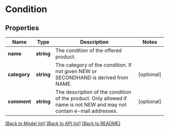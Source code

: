 # Condition

## Properties
Name | Type | Description | Notes
------------ | ------------- | ------------- | -------------
**name** | **string** | The condition of the offered product. | 
**category** | **string** | The category of the condition. If not given NEW or SECONDHAND is derived from NAME. | [optional] 
**comment** | **string** | The description of the condition of the product. Only allowed if name is not NEW and may not contain e-mail addresses. | [optional] 

[[Back to Model list]](../../README.md#documentation-for-models) [[Back to API list]](../../README.md#documentation-for-api-endpoints) [[Back to README]](../../README.md)

